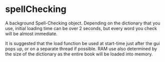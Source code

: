 # spellChecking
A background Spell-Checking object. Depending on the dictionary that you use, initial loading time can be over 2 seconds, but every word you check will be almost immediate.

It is suggested that the load function be used at start-time just after the gui pops up, or on a separate thread if possible. RAM use also determined by the size of the dictionary as the entire book will be loaded into memory.


